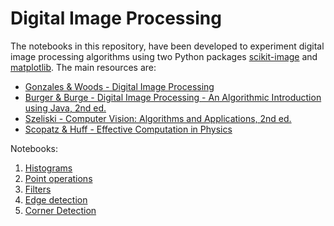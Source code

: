 # Digital Image Processing
The notebooks in this repository, have been developed to experiment digital image processing algorithms using two Python packages [scikit-image](https://scikit-image.org/) and [matplotlib](https://matplotlib.org/).
The main resources are:
* [Gonzales & Woods - Digital Image Processing](http://www.imageprocessingplace.com/DIP-4E/dip4e_main_page.htm)
* [Burger & Burge - Digital Image Processing - An Algorithmic Introduction using Java, 2nd ed.](https://imagingbook.com/)
* [Szeliski - Computer Vision: Algorithms and Applications, 2nd ed.](http://szeliski.org/Book/) 
* [Scopatz & Huff - Effective Computation in Physics](http://physics.codes/)

Notebooks:

1. [Histograms](histograms.ipynb)
2. [Point operations](point_operations.ipynb)
3. [Filters](filters.ipynb)
4. [Edge detection](edge_detection.ipynb)
5. [Corner Detection](corner_detection.ipynb)
